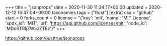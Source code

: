 +++
title = "jsonprops"
date = 2020-11-30 11:34:17+00:00
updated = 2020-12-12 16:47:04+00:00
taxonomies.tags = ["Rust"]
[extra]
css = "github"
start = 0
forks_count = 0
license = "{'key': 'mit', 'name': 'MIT License', 'spdx_id': 'MIT', 'url': 'https://api.github.com/licenses/mit', 'node_id': 'MDc6TGljZW5zZTEz'}"
+++

<https://github.com/ousttrue/jsonprops>


